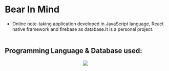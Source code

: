 # Bear In Mind
- Online note-taking application developed in JavaScript language, React native framework and firebase as database.It is a personal project.
<br><br>
## Programming Language & Database used:
<p align="center">
  <a href="https://skillicons.dev">
    <img src="https://skillicons.dev/icons?i=javascript, react, firebase" />
  </a>
</p>
